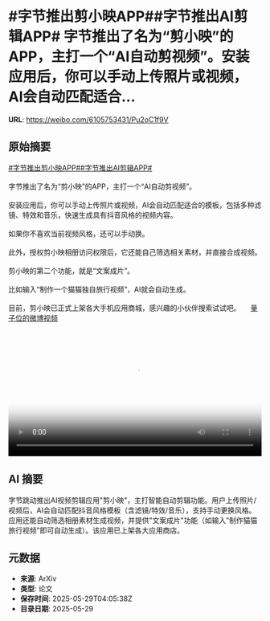 # #字节推出剪小映APP##字节推出AI剪辑APP# 字节推出了名为“剪小映”的APP，主打一个“AI自动剪视频”。安装应用后，你可以手动上传照片或视频，AI会自动匹配适合...

**URL**: https://weibo.com/6105753431/Pu2oC1f9V

## 原始摘要

<a href="https://m.weibo.cn/search?containerid=231522type%3D1%26t%3D10%26q%3D%23%E5%AD%97%E8%8A%82%E6%8E%A8%E5%87%BA%E5%89%AA%E5%B0%8F%E6%98%A0APP%23&amp;extparam=%23%E5%AD%97%E8%8A%82%E6%8E%A8%E5%87%BA%E5%89%AA%E5%B0%8F%E6%98%A0APP%23" data-hide=""><span class="surl-text">#字节推出剪小映APP#</span></a><a href="https://m.weibo.cn/search?containerid=231522type%3D1%26t%3D10%26q%3D%23%E5%AD%97%E8%8A%82%E6%8E%A8%E5%87%BAAI%E5%89%AA%E8%BE%91APP%23&amp;extparam=%23%E5%AD%97%E8%8A%82%E6%8E%A8%E5%87%BAAI%E5%89%AA%E8%BE%91APP%23" data-hide=""><span class="surl-text">#字节推出AI剪辑APP#</span></a> <br><br>字节推出了名为“剪小映”的APP，主打一个“AI自动剪视频”。<br><br>安装应用后，你可以手动上传照片或视频，AI会自动匹配适合的模板，包括多种滤镜、特效和音乐，快速生成具有抖音风格的视频内容。<br><br>如果你不喜欢当前视频风格，还可以手动换。<br><br>此外，授权剪小映相册访问权限后，它还能自己筛选相关素材，并直接合成视频。<br><br>剪小映的第二个功能，就是“文案成片”。<br><br>比如输入“制作一个猫猫独自旅行视频”，AI就会自动生成。<br><br>目前，剪小映已正式上架各大手机应用商城，感兴趣的小伙伴搜索试试吧。 <a href="https://video.weibo.com/show?fid=1034:5171590229327921" data-hide=""><span class="url-icon"><img style="width: 1rem;height: 1rem" src="https://h5.sinaimg.cn/upload/2015/09/25/3/timeline_card_small_video_default.png" referrerpolicy="no-referrer"></span><span class="surl-text">量子位的微博视频</span></a><br clear="both"><div style="clear: both"></div><video controls="controls" poster="https://tvax2.sinaimg.cn/orj480/006Fd7o3ly1i1w62o7danj30g20zkt9g.jpg" style="width: 100%"><source src="https://f.video.weibocdn.com/o0/vs1Mj9hKlx08oCplbKQE010412007G9m0E010.mp4?label=mp4_720p&amp;template=578x1280.24.0&amp;ori=0&amp;ps=1CwnkDw1GXwCQx&amp;Expires=1748495063&amp;ssig=5R1CLJ6jbq&amp;KID=unistore,video"><source src="https://f.video.weibocdn.com/o0/MkzJS0oElx08oCplU1k4010412005ZZT0E010.mp4?label=mp4_hd&amp;template=540x1192.24.0&amp;ori=0&amp;ps=1CwnkDw1GXwCQx&amp;Expires=1748495063&amp;ssig=0WNMz%2FTFRA&amp;KID=unistore,video"><source src="https://f.video.weibocdn.com/o0/xn4uoNkllx08oCplc58I010412003jwY0E010.mp4?label=mp4_ld&amp;template=360x796.24.0&amp;ori=0&amp;ps=1CwnkDw1GXwCQx&amp;Expires=1748495063&amp;ssig=KAImVZxJKu&amp;KID=unistore,video"><p>视频无法显示，请前往<a href="https://video.weibo.com/show?fid=1034%3A5171590229327921" target="_blank" rel="noopener noreferrer">微博视频</a>观看。</p></video>

## AI 摘要

字节跳动推出AI视频剪辑应用"剪小映"，主打智能自动剪辑功能。用户上传照片/视频后，AI会自动匹配抖音风格模板（含滤镜/特效/音乐），支持手动更换风格。应用还能自动筛选相册素材生成视频，并提供"文案成片"功能（如输入"制作猫猫旅行视频"即可自动生成）。该应用已上架各大应用商店。

## 元数据

- **来源**: ArXiv
- **类型**: 论文
- **保存时间**: 2025-05-29T04:05:38Z
- **目录日期**: 2025-05-29
